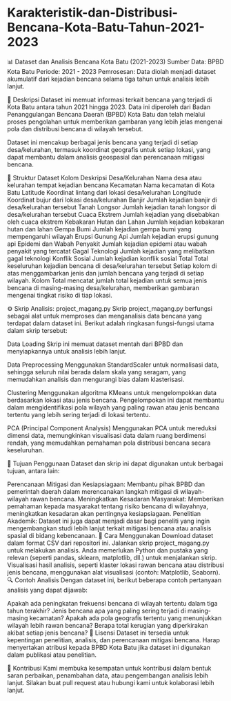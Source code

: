 # Karakteristik-dan-Distribusi-Bencana-Kota-Batu-Tahun-2021-2023

📊 Dataset dan Analisis Bencana Kota Batu (2021-2023)
Sumber Data: BPBD Kota Batu
Periode: 2021 - 2023
Pemrosesan: Data diolah menjadi dataset akumulatif dari kejadian bencana selama tiga tahun untuk analisis lebih lanjut.

📖 Deskripsi
Dataset ini memuat informasi terkait bencana yang terjadi di Kota Batu antara tahun 2021 hingga 2023. Data ini diperoleh dari Badan Penanggulangan Bencana Daerah (BPBD) Kota Batu dan telah melalui proses pengolahan untuk memberikan gambaran yang lebih jelas mengenai pola dan distribusi bencana di wilayah tersebut.

Dataset ini mencakup berbagai jenis bencana yang terjadi di setiap desa/kelurahan, termasuk koordinat geografis untuk setiap lokasi, yang dapat membantu dalam analisis geospasial dan perencanaan mitigasi bencana.

📂 Struktur Dataset
Kolom	Deskripsi
Desa/Kelurahan	Nama desa atau kelurahan tempat kejadian bencana
Kecamatan	Nama kecamatan di Kota Batu
Latitude	Koordinat lintang dari lokasi desa/kelurahan
Longitude	Koordinat bujur dari lokasi desa/kelurahan
Banjir	Jumlah kejadian banjir di desa/kelurahan tersebut
Tanah Longsor	Jumlah kejadian tanah longsor di desa/kelurahan tersebut
Cuaca Ekstrem	Jumlah kejadian yang disebabkan oleh cuaca ekstrem
Kebakaran Hutan dan Lahan	Jumlah kejadian kebakaran hutan dan lahan
Gempa Bumi	Jumlah kejadian gempa bumi yang mempengaruhi wilayah
Erupsi Gunung Api	Jumlah kejadian erupsi gunung api
Epidemi dan Wabah Penyakit	Jumlah kejadian epidemi atau wabah penyakit yang tercatat
Gagal Teknologi	Jumlah kejadian yang melibatkan gagal teknologi
Konflik Sosial	Jumlah kejadian konflik sosial
Total	Total keseluruhan kejadian bencana di desa/kelurahan tersebut
Setiap kolom di atas menggambarkan jenis dan jumlah bencana yang terjadi di setiap wilayah. Kolom Total mencatat jumlah total kejadian untuk semua jenis bencana di masing-masing desa/kelurahan, memberikan gambaran mengenai tingkat risiko di tiap lokasi.

⚙️ Skrip Analisis: project_magang.py
Skrip project_magang.py berfungsi sebagai alat untuk memproses dan menganalisis data bencana yang terdapat dalam dataset ini. Berikut adalah ringkasan fungsi-fungsi utama dalam skrip tersebut:

Data Loading
Skrip ini memuat dataset mentah dari BPBD dan menyiapkannya untuk analisis lebih lanjut.

Data Preprocessing
Menggunakan StandardScaler untuk normalisasi data, sehingga seluruh nilai berada dalam skala yang seragam, yang memudahkan analisis dan mengurangi bias dalam klasterisasi.

Clustering
Menggunakan algoritma KMeans untuk mengelompokkan data berdasarkan lokasi atau jenis bencana. Pengelompokan ini dapat membantu dalam mengidentifikasi pola wilayah yang paling rawan atau jenis bencana tertentu yang lebih sering terjadi di lokasi tertentu.

PCA (Principal Component Analysis)
Menggunakan PCA untuk mereduksi dimensi data, memungkinkan visualisasi data dalam ruang berdimensi rendah, yang memudahkan pemahaman pola distribusi bencana secara keseluruhan.

🎯 Tujuan Penggunaan
Dataset dan skrip ini dapat digunakan untuk berbagai tujuan, antara lain:

Perencanaan Mitigasi dan Kesiapsiagaan: Membantu pihak BPBD dan pemerintah daerah dalam merencanakan langkah mitigasi di wilayah-wilayah rawan bencana.
Meningkatkan Kesadaran Masyarakat: Memberikan pemahaman kepada masyarakat tentang risiko bencana di wilayahnya, meningkatkan kesadaran akan pentingnya kesiapsiagaan.
Penelitian Akademik: Dataset ini juga dapat menjadi dasar bagi peneliti yang ingin mengembangkan studi lebih lanjut terkait mitigasi bencana atau analisis spasial di bidang kebencanaan.
🚀 Cara Menggunakan
Download dataset dalam format CSV dari repositori ini.
Jalankan skrip project_magang.py untuk melakukan analisis. Anda memerlukan Python dan pustaka yang relevan (seperti pandas, sklearn, matplotlib, dll.) untuk menjalankan skrip.
Visualisasi hasil analisis, seperti klaster lokasi rawan bencana atau distribusi jenis bencana, menggunakan alat visualisasi (contoh: Matplotlib, Seaborn).
🔍 Contoh Analisis
Dengan dataset ini, berikut beberapa contoh pertanyaan analisis yang dapat dijawab:

Apakah ada peningkatan frekuensi bencana di wilayah tertentu dalam tiga tahun terakhir?
Jenis bencana apa yang paling sering terjadi di masing-masing kecamatan?
Apakah ada pola geografis tertentu yang menunjukkan wilayah lebih rawan bencana?
Berapa total kerugian yang diperkirakan akibat setiap jenis bencana?
📝 Lisensi
Dataset ini tersedia untuk kepentingan penelitian, analisis, dan perencanaan mitigasi bencana. Harap menyertakan atribusi kepada BPBD Kota Batu jika dataset ini digunakan dalam publikasi atau penelitian.

🤝 Kontribusi
Kami membuka kesempatan untuk kontribusi dalam bentuk saran perbaikan, penambahan data, atau pengembangan analisis lebih lanjut. Silakan buat pull request atau hubungi kami untuk kolaborasi lebih lanjut.

